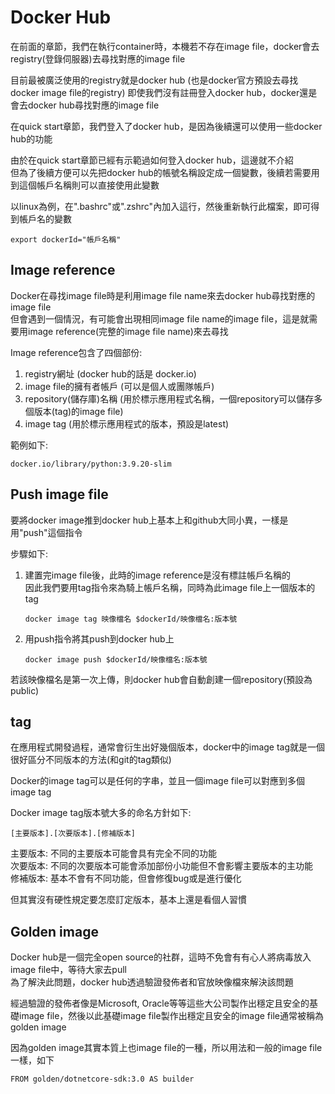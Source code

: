 # Docker Hub
在前面的章節，我們在執行container時，本機若不存在image file，docker會去registry(登錄伺服器)去尋找對應的image file  

目前最被廣泛使用的registry就是docker hub (也是docker官方預設去尋找docker image file的registry) 即使我們沒有註冊登入docker hub，docker還是會去docker hub尋找對應的image file  

在quick start章節，我們登入了docker hub，是因為後續還可以使用一些docker hub的功能  

由於在quick start章節已經有示範過如何登入docker hub，這邊就不介紹  
但為了後續方便可以先把docker hub的帳號名稱設定成一個變數，後續若需要用到這個帳戶名稱則可以直接使用此變數  

以linux為例，在".bashrc"或".zshrc"內加入這行，然後重新執行此檔案，即可得到帳戶名的變數
```
export dockerId="帳戶名稱"
```

## Image reference
Docker在尋找image file時是利用image file name來去docker hub尋找對應的image file  
但會遇到一個情況，有可能會出現相同image file name的image file，這是就需要用image reference(完整的image file name)來去尋找

Image reference包含了四個部份:  
1. registry網址 (docker hub的話是 docker.io)  
2. image file的擁有者帳戶 (可以是個人或團隊帳戶)  
3. repository(儲存庫)名稱 (用於標示應用程式名稱，一個repository可以儲存多個版本(tag)的image file)  
4. image tag (用於標示應用程式的版本，預設是latest)

範例如下:  
```
docker.io/library/python:3.9.20-slim
```

## Push image file
要將docker image推到docker hub上基本上和github大同小異，一樣是用"push"這個指令  

步驟如下:  
1. 建置完image file後，此時的image reference是沒有標註帳戶名稱的  
   因此我們要用tag指令來為騎上帳戶名稱，同時為此image file上一個版本的tag  
   ```
   docker image tag 映像檔名 $dockerId/映像檔名:版本號
   ```

2. 用push指令將其push到docker hub上  
   ```
   docker image push $dockerId/映像檔名:版本號
   ```

若該映像檔名是第一次上傳，則docker hub會自動創建一個repository(預設為public)  

## tag
在應用程式開發過程，通常會衍生出好幾個版本，docker中的image tag就是一個很好區分不同版本的方法(和git的tag類似)  

Docker的image tag可以是任何的字串，並且一個image file可以對應到多個image tag  

Docker image tag版本號大多的命名方針如下:  
```
[主要版本].[次要版本].[修補版本]
```
主要版本: 不同的主要版本可能會具有完全不同的功能  
次要版本: 不同的次要版本可能會添加部份小功能但不會影響主要版本的主功能  
修補版本: 基本不會有不同功能，但會修復bug或是進行優化  

但其實沒有硬性規定要怎麼訂定版本，基本上還是看個人習慣  

## Golden image
Docker hub是一個完全open source的社群，這時不免會有有心人將病毒放入image file中，等待大家去pull  
為了解決此問題，docker hub透過驗證發佈者和官放映像檔來解決該問題  

經過驗證的發佈者像是Microsoft, Oracle等等這些大公司製作出穩定且安全的基礎image file，然後以此基礎image file製作出穩定且安全的image file通常被稱為golden image  

因為golden image其實本質上也image file的一種，所以用法和一般的image file一樣，如下
```
FROM golden/dotnetcore-sdk:3.0 AS builder
```
